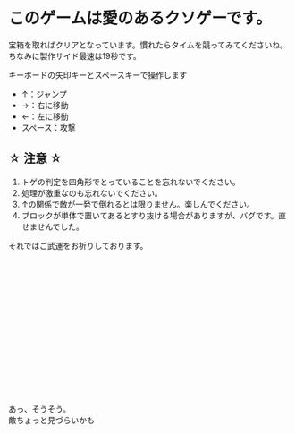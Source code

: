 # このゲームは愛のあるクソゲーです。
宝箱を取ればクリアとなっています。慣れたらタイムを競ってみてくださいね。<br>
ちなみに製作サイド最速は19秒です。<br>

キーボードの矢印キーとスペースキーで操作します
- ↑：ジャンプ
- →：右に移動
- ←：左に移動
- スペース：攻撃  
  

## ☆ 注意 ☆
1. トゲの判定を四角形でとっていることを忘れないでください。
1. 処理が激重なのも忘れないでください。
1. ↑の関係で敵が一発で倒れるとは限りません。楽しんでください。
1. ブロックが単体で置いてあるとすり抜ける場合がありますが、バグです。直せませんでした。



それではご武運をお祈りしております。
<br>
<br>
<br>
<br>
<br>
<br>
<br>
<br>
<br>
<br>
<br>
<br>
<br>
<br>
<br>
<br>
<br>
あっ、そうそう。<br>
敵ちょっと見づらいかも
